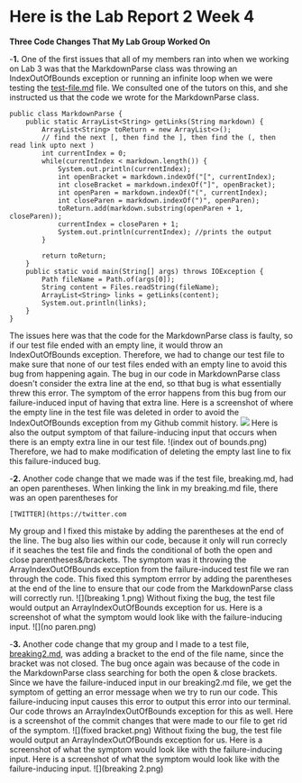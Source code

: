 # Here is the Lab Report 2 Week 4

**Three Code Changes That My Lab Group Worked On**

-**1.** One of the first issues that all of my members ran into when we working on Lab 3 was that the MarkdownParse class was throwing an IndexOutOfBounds exception or running an infinite loop when we were testing the [test-file.md](https://github.com/cathyiic/cse15l-labreports/blob/main/test-file.md) file. We consulted one of the tutors on this, and she instructed us that the code we wrote for the MarkdownParse class.

```
public class MarkdownParse {
    public static ArrayList<String> getLinks(String markdown) {
        ArrayList<String> toReturn = new ArrayList<>();
        // find the next [, then find the ], then find the (, then read link upto next )
        int currentIndex = 0;
        while(currentIndex < markdown.length()) {
            System.out.println(currentIndex);
            int openBracket = markdown.indexOf("[", currentIndex);
            int closeBracket = markdown.indexOf("]", openBracket);
            int openParen = markdown.indexOf("(", currentIndex);
            int closeParen = markdown.indexOf(")", openParen);
            toReturn.add(markdown.substring(openParen + 1, closeParen));
            currentIndex = closeParen + 1;
            System.out.println(currentIndex); //prints the output
        }

        return toReturn;
    }
    public static void main(String[] args) throws IOException {
        Path fileName = Path.of(args[0]);
        String content = Files.readString(fileName);
        ArrayList<String> links = getLinks(content);
	    System.out.println(links);
    }
}
```

The issues here was that the code for the MarkdownParse class is faulty, so if our test file ended with an empty line, it would throw an IndexOutOfBounds exception. Therefore, we had to change our test file to make sure that none of our test files ended with an empty line to avoid this bug from happening again. The bug in our code in MarkdownParse class doesn't consider the extra line at the end, so tthat bug is what essentially threw this error. The symptom of the error happens from this bug from our failure-induced input of having that extra line.
Here is a screenshot of where the empty line in the test file was deleted in order to avoid the IndexOutOfBounds exception from my Github commit history.
![](space.png)
Here is also the output symptom of that failure-inducing input that occurs when there is an empty extra line in our test file. 
!(index out of bounds.png)
Therefore, we had to make modification of deleting the empty last line to fix this failure-induced bug.

-**2.** Another code change that we made was if the test file, breaking.md, had an open parentheses. When linking the link in my breaking.md file, [](https://github.com/cathyiic/cse15l-labreports/blob/main/breaking%201.png) there was an open parentheses for 

```[TWITTER](https://twitter.com```

My group and I fixed this mistake by adding the parentheses at the end of the line. The bug also lies within our code, because it only will run correcly if it seaches the test file and finds the conditional of both the open and close parentheses&/brackets. The symptom was it throwing the ArrayIndexOutOfBounds exception from the failure-induced test file we ran through the code. 
This fixed this symptom errror by adding the parentheses at the end of the line to ensure that our code from the MarkdownParse class will correctly run.
![](breaking 1.png)
Without fixing the bug, the test file would output an ArrayIndexOutOfBounds exception for us. Here is a screenshot of what the symptom would look like with the failure-inducing input. 
![](no paren.png)

-**3.** Another code change that my group and I made to a test file, [breaking2.md](https://github.com/cathyiic/cse15l-labreports/blob/main/breaking%202.md), was adding a bracket to the end of the file name, since the bracket was not closed. The bug once again was because of the code in the MarkdownParse class searching for both the open & close brackets. Since we have the failure-induced input in our breaking2.md file, we get the symptom of getting an error message when we try to run our code. This failure-inducing input causes this error to output this error into our terminal. Our code throws an ArrayIndexOutOfBounds exception for this as well. 
Here is a screenshot of the commit changes that were made to our file to get rid of the symptom. 
![](fixed bracket.png)
Without fixing the bug, the test file would output an ArrayIndexOutOfBounds exception for us. Here is a screenshot of what the symptom would look like with the failure-inducing input. Here is a screenshot of what the symptom would look like with the failure-inducing input. 
![](breaking 2.png)

